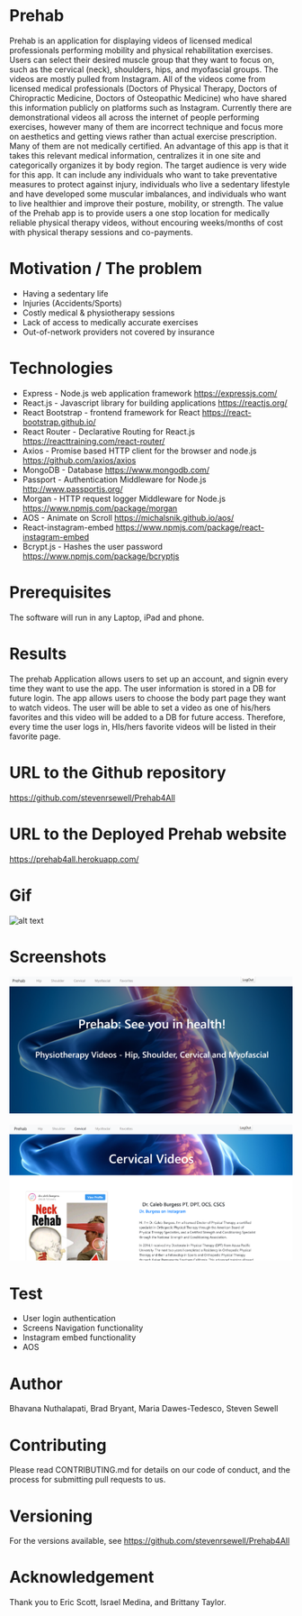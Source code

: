 # Prehab
Prehab is an application for displaying videos of licensed medical professionals performing mobility and physical rehabilitation exercises. Users can select their desired muscle group that they want to focus on, such as the cervical (neck), shoulders, hips, and myofascial groups.
The videos are mostly pulled from Instagram. All of the videos come from licensed medical professionals (Doctors of Physical Therapy, Doctors of Chiropractic Medicine, Doctors of Osteopathic Medicine) who have shared this information publicly on platforms such as Instagram. 
Currently there are demonstrational videos all across the internet of people performing exercises, however many of them are incorrect technique and focus more on aesthetics and getting views rather than actual exercise prescription. Many of them are not medically certified. An advantage of this app is that it takes this relevant medical information, centralizes it in one site and categorically organizes it by body region. 
The target audience is very wide for this app. It can include any individuals who want to take preventative measures to protect against injury, individuals who live a sedentary lifestyle and have developed some muscular imbalances, and individuals who want to live healthier and improve their posture, mobility, or strength. 
The value of the Prehab app is to provide users a one stop location for medically reliable physical therapy videos, without encouring weeks/months of cost with physical therapy sessions and co-payments. 
 
# Motivation / The problem 
* Having a sedentary life
* Injuries (Accidents/Sports)
* Costly medical & physiotherapy sessions
* Lack of access to medically accurate exercises
* Out-of-network providers not covered by insurance 
# Technologies
* Express - Node.js web application framework
            https://expressjs.com/
* React.js - Javascript library for building applications
             https://reactjs.org/
* React Bootstrap - frontend framework for React
                    https://react-bootstrap.github.io/
* React Router - Declarative Routing for React.js
                 https://reacttraining.com/react-router/
* Axios -  Promise based HTTP client for the browser and node.js
           https://github.com/axios/axios
* MongoDB - Database
            https://www.mongodb.com/
* Passport - Authentication Middleware for Node.js
             http://www.passportjs.org/
* Morgan - HTTP request logger Middleware for Node.js
           https://www.npmjs.com/package/morgan
* AOS - Animate on Scroll
        https://michalsnik.github.io/aos/
* React-instagram-embed 
        https://www.npmjs.com/package/react-instagram-embed
* Bcrypt.js - Hashes the user password 
        https://www.npmjs.com/package/bcryptjs

# Prerequisites
The software will run in any Laptop, iPad and phone.
# Results
The prehab Application allows users to set up an account, and signin every time they want to use the app. The user information is stored in a DB for future login.
The app allows users to choose the body part page they want to watch videos. The user will be able to set a video as one of his/hers favorites and this video will be added to a DB for future access. Therefore, every time the user logs in, HIs/hers favorite videos will be listed in their favorite page. 
# URL to the Github repository
https://github.com/stevenrsewell/Prehab4All
# URL to the Deployed Prehab website
https://prehab4all.herokuapp.com/
# Gif
![alt text](./client/public/Screenshot_animated.gif "xxx")
# Screenshots
![alt text](./client/public/Screenshot_splash_page.png "xxx")<br><br>
![alt text](./client/public/Screenshot_cervical.png "xxx")
# Test
  * User login authentication
  * Screens Navigation functionality  
  * Instagram embed functionality
  * AOS 
# Author
Bhavana Nuthalapati, Brad Bryant, Maria Dawes-Tedesco, Steven Sewell
# Contributing
Please read CONTRIBUTING.md for details on our code of conduct, and the process for submitting pull requests to us.
# Versioning
For the versions available, see https://github.com/stevenrsewell/Prehab4All
# Acknowledgement
Thank you to Eric Scott, Israel Medina, and Brittany Taylor.